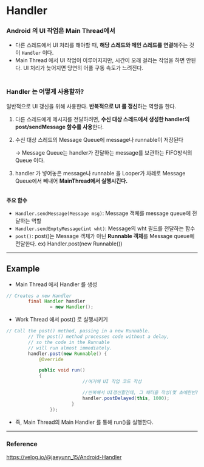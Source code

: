 # Handler

### Android 의 UI 작업은 Main Thread에서

- 다른 스레드에서 UI 처리를 해야할 때, **해당 스레드와 메인 스레드를 연결**해주는 것이 `Handler` 이다.
- Main Thread 에서 UI 작업이 이루어지지만, 시간이 오래 걸리는 작업을 하면 안된다. UI 처리가 늦어지면 당연히 어플 구동 속도가 느려진다.<br><br>


### Handler 는 어떻게 사용할까?

일반적으로 UI 갱신을 위해 사용한다. **반복적으로 UI 를 갱신**하는 역할을 한다.

1. 다른 스레드에게 메시지를 전달하려면, **수신 대상 스레드에서 생성한 handler의 post/sendMessage 함수를 사용**한다.
2. 수신 대상 스레드의 Message Queue에 message나 runnable이 저장된다

    → Message Queue는 handler가 전달하는 message를 보관하는 FIFO방식의 Queue 이다.

3. handler 가 넣어놓은 message나 runnable 을 Looper가 차례로 Message Queue에서 빼내어 **MainThread에서 실행시킨다.** <br><br>

**주요 함수**

- `Handler.sendMessage(Message msg)`: Message 객체를 message queue에 전달하는 역할
- `Handler.sendEmptyMessage(int wht)`: Message의 wht 필드를 전달하는 함수
- `post()`: post()는 Message 객체가 아닌 **Runnable 객체**를 Message queue에 전달한다. ex) Handler.post(new Runnable())

---

## Example

- Main Thread 에서 Handler 를 생성

```java
// Creates a new Handler
        final Handler handler
                = new Handler();
```

- Work Thread 에서 post() 로 실행시키기

```java
// Call the post() method, passing in a new Runnable.
        // The post() method processes code without a delay,
        // so the code in the Runnable
        // will run almost immediately.
        handler.post(new Runnable() {
            @Override

            public void run()
            {
							//여기에 UI 작업 코드 작성

							//반복해서 UI갱신할건데, 그 패터을 작성(몇 초에한번?)
							handler.postDelayed(this, 1000);
						}
				});
```

- 즉, Main Thread의 Main Handler 를 통해 run()을 실행한다.
---
### Reference
https://velog.io/@jaeyunn_15/Android-Handler